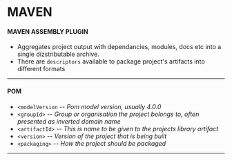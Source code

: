# MAVEN

#### MAVEN ASSEMBLY PLUGIN

* Aggregates project output with dependancies, modules, docs etc into a single dizstributable archive.
* There are `descriptors` available to package project's artifacts into different formats

--------------------------
#### POM

* `<modelVersion` -- *Pom model version, usually 4.0.0*
* `<groupId>` -- *Group or organisation the project belongs to, often presented as inverted domain name*
* `<artifactId>` -- *This is name to be given to the projects library artifact*
* `<version>` -- *Version of the project that is being built*
* `<packaging>` -- *How the project should be packaged*

-----------------------------
